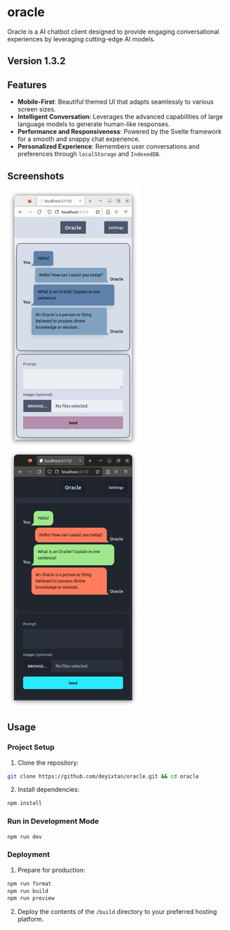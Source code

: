 # oracle

Oracle is a AI chatbot client designed to provide engaging conversational experiences by leveraging cutting-edge AI models.

## Version 1.3.2

## Features

- **Mobile-First**: Beautiful themed UI that adapts seamlessly to various screen sizes.
- **Intelligent Conversation**: Leverages the advanced capabilities of large language models to generate human-like responses.
- **Performance and Responsiveness**: Powered by the Svelte framework for a smooth and snappy chat experience.
- **Personalized Experience**: Remembers user conversations and preferences through `localStorage` and `IndexedDB`.

## Screenshots

<img src="./docs/ss_light.png " alt="light mode" width="300">
<img src="./docs/ss_dark.png " alt="dark mode" width="300">

## Usage

### Project Setup

1. Clone the repository:

```bash
git clone https://github.com/deyixtan/oracle.git && cd oracle
```

2. Install dependencies:

```bash
npm install
```

### Run in Development Mode

```bash
npm run dev
```

### Deployment

1. Prepare for production:

```bash
npm run format
npm run build
npm run preview
```

2. Deploy the contents of the `/build` directory to your preferred hosting platform.
